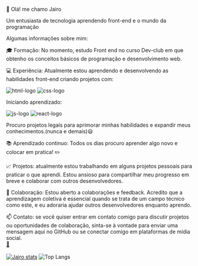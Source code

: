 👋 Olá! me chamo Jairo 

Um entusiasta de tecnologia aprendendo front-end e o mundo da programação 

Algumas informações sobre mim:

🎓 Formação: No momento, estudo Front end no curso Dev-club
em que obtenho os conceitos básicos de programação e desenvolvimento web.

💻 Experiência: Atualmente estou aprendendo e desenvolvendo as habilidades front-end criando projetos com: 

<img src="https://img.shields.io/badge/HTML5-E34F26?style=for-the-badge&logo=html5&logoColor=white" alt="html-logo"/>
<img src="https://img.shields.io/badge/CSS3-1572B6?style=for-the-badge&logo=css3&logoColor=white" alt="css-logo"/>

Iniciando aprendizado:

<img src="https://img.shields.io/badge/JavaScript-323330?style=for-the-badge&logo=javascript&logoColor=F7DF1E" alt="js-logo"/>
<img src="https://img.shields.io/badge/React-20232A?style=for-the-badge&logo=react&logoColor=61DAFB" alt="react-logo"/>

  Procuro projetos legais para aprimorar minhas habilidades e expandir meus conhecimentos.(nunca e demais)😃

📚 Aprendizado continuo: Todos os dias procuro aprender algo novo e colocar em pratica! ✏️

📈 Projetos: atualmente estou trabalhando em alguns projetos pessoais para praticar o que aprendi. 
Estou ansioso para compartilhar meu progresso em breve e colaborar com outros desenvolvedores. 

🤝 Colaboração: Estou aberto a colaborações e feedback. Acredito que a aprendizagem coletiva é essencial quando se trata de um campo técnico como este, 
e eu adoraria ajudar outros desenvolvedores enquanto aprendo. 

📫 Contato: se você quiser entrar em contato comigo para discutir projetos ou oportunidades de colaboração, 
sinta-se à vontade para enviar uma mensagem aqui no GitHub ou se conectar comigo em plataformas de mídia social.
<br>
<a href="https://www.facebook.com/jairodeL.santos?locale=pt_BR">📧</a>
<br>
<br>
[![Jairo stats](https://github-readme-stats.vercel.app/api?username=jairo-de-lima)](https://github.com/anuraghazra/github-readme-stats)
![Top Langs](https://github-readme-stats.vercel.app/api/top-langs/?username=jairo-de-lima&layout=compact)

